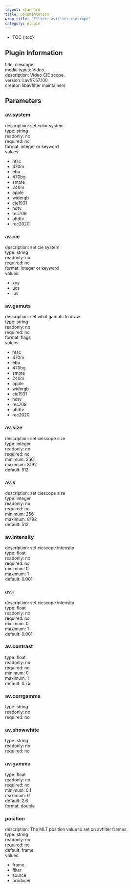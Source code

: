 ```yaml
---
layout: standard
title: Documentation
wrap_title: "Filter: avfilter.ciescope"
category: plugin
---
```

* TOC
{:toc}

## Plugin Information

title: ciescope  
media types:
Video  
description: Video CIE scope.  
version: Lavfi7.57.100  
creator: libavfilter maintainers  

## Parameters

### av.system

  
description:
set color system  
type: string  
readonly: no  
required: no  
format: integer or keyword  
values:  

* ntsc
* 470m
* ebu
* 470bg
* smpte
* 240m
* apple
* widergb
* cie1931
* hdtv
* rec709
* uhdtv
* rec2020

### av.cie

  
description:
set cie system  
type: string  
readonly: no  
required: no  
format: integer or keyword  
values:  

* xyy
* ucs
* luv

### av.gamuts

  
description:
set what gamuts to draw  
type: string  
readonly: no  
required: no  
format: flags  
values:  

* ntsc
* 470m
* ebu
* 470bg
* smpte
* 240m
* apple
* widergb
* cie1931
* hdtv
* rec709
* uhdtv
* rec2020

### av.size

  
description:
set ciescope size  
type: integer  
readonly: no  
required: no  
minimum: 256  
maximum: 8192  
default: 512  

### av.s

  
description:
set ciescope size  
type: integer  
readonly: no  
required: no  
minimum: 256  
maximum: 8192  
default: 512  

### av.intensity

  
description:
set ciescope intensity  
type: float  
readonly: no  
required: no  
minimum: 0  
maximum: 1  
default: 0.001  

### av.i

  
description:
set ciescope intensity  
type: float  
readonly: no  
required: no  
minimum: 0  
maximum: 1  
default: 0.001  

### av.contrast

  
type: float  
readonly: no  
required: no  
minimum: 0  
maximum: 1  
default: 0.75  

### av.corrgamma

  
type: string  
readonly: no  
required: no  

### av.showwhite

  
type: string  
readonly: no  
required: no  

### av.gamma

  
type: float  
readonly: no  
required: no  
minimum: 0.1  
maximum: 6  
default: 2.6  
format: double  

### position

  
description:
The MLT position value to set on avfilter frames  
type: string  
readonly: no  
required: no  
default: frame  
values:  

* frame
* filter
* source
* producer

